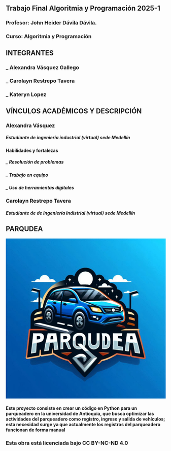 ## Trabajo Final Algoritmia y Programación 2025-1
### Profesor: John Heider Dávila Dávila.
### Curso: Algoritmia y Programación

## INTEGRANTES
### _ Alexandra Vásquez Gallego
### _ Carolayn Restrepo Tavera
### _ Kateryn Lopez

## VÍNCULOS ACADÉMICOS Y DESCRIPCIÓN

### Alexandra Vásquez
#####     Estudiante de ingeniería industrial (virtual) sede Medellín
#### Habilidades y fortalezas
#####   _ Resolución de problemas
#####   _ Trabajo en equipo
#####   _ Uso de herramientas digitales

### Carolayn Restrepo Tavera

#####      Estudiante de de Ingeniería Indistrial (virtual) sede Medellín



## PARQUDEA

![logo](_69d15de4-b5a9-44d2-ad32-344f9d5e7cf0.jpg)

#### Este proyecto consiste en crear un código en Python para un parqueadero en la universidad de Antioquia, que busca optimizar las actividades del parqueadero como registro, ingreso y salida de vehículos; esta necesidad surge ya que actualmente los registros del parqueadero funcionan de forma manual

### Esta obra está licenciada bajo CC BY-NC-ND 4.0      




